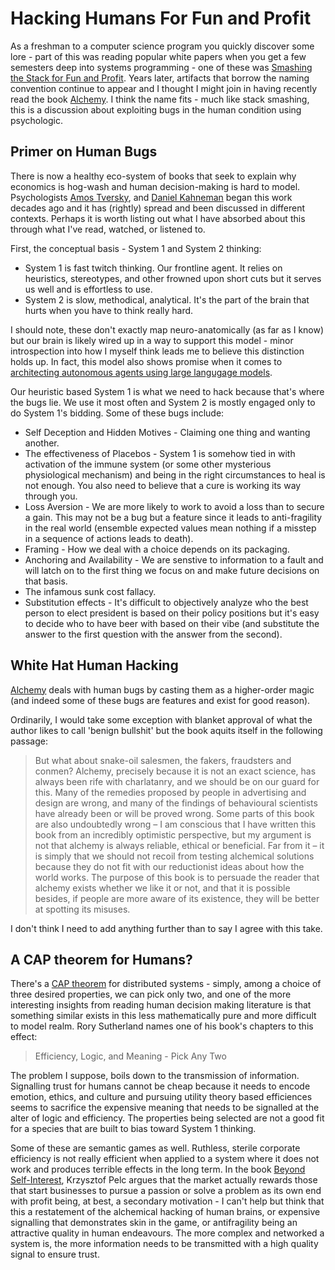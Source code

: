 # Hacking Humans For Fun and Profit

As a freshman to a computer science program you quickly discover some lore - part of this was reading popular white papers when you get a few semesters deep into systems programming - one of these was [Smashing the Stack for Fun and Profit](https://inst.eecs.berkeley.edu//~cs161/fa08/papers/stack_smashing.pdf). Years later, artifacts that borrow the naming convention continue to appear and I thought I might join in having recently read the book [Alchemy](https://www.goodreads.com/book/show/26210508-alchemy). I think the name fits - much like stack smashing, this is a discussion about exploiting bugs in the human condition using psychologic.

## Primer on Human Bugs

There is now a healthy eco-system of books that seek to explain why economics is hog-wash and human decision-making is hard to model. Psychologists [Amos Tversky](https://en.wikipedia.org/wiki/Amos_Tversky), and [Daniel Kahneman](https://en.wikipedia.org/wiki/Daniel_Kahneman) began this work decades ago and it has (rightly) spread and been discussed in different contexts. Perhaps it is worth listing out what I have absorbed about this through what I've read, watched, or listened to.

First, the conceptual basis - System 1 and System 2 thinking:
* System 1 is fast twitch thinking. Our frontline agent. It relies on heuristics, stereotypes, and other frowned upon short cuts but it serves us well and is effortless to use.
* System 2 is slow, methodical, analytical. It's the part of the brain that hurts when you have to think really hard.

I should note, these don't exactly map neuro-anatomically (as far as I know) but our brain is likely wired up in a way to support this model - minor introspection into how I myself think leads me to believe this distinction holds up. In fact, this model also shows promise when it comes to [architecting autonomous agents using large langugage models](https://arxiv.org/pdf/2410.08328).

Our heuristic based System 1 is what we need to hack because that's where the bugs lie. We use it most often and System 2 is mostly engaged only to do System 1's bidding. Some of these bugs include:

* Self Deception and Hidden Motives - Claiming one thing and wanting another.
* The effectiveness of Placebos - System 1 is somehow tied in with activation of the immune system (or some other mysterious physiological mechanism) and being in the right circumstances to heal is not enough. You also need to believe that a cure is working its way through you.
* Loss Aversion - We are more likely to work to avoid a loss than to secure a gain. This may not be a bug but a feature since it leads to anti-fragility in the real world (ensemble expected values mean nothing if a misstep in a sequence of actions leads to death).
* Framing - How we deal with a choice depends on its packaging.
* Anchoring and Availability - We are senstive to information to a fault and will latch on to the first thing we focus on and make future decisions on that basis.
* The infamous sunk cost fallacy.
* Substitution effects - It's difficult to objectively analyze who the best person to elect president is based on their policy positions but it's easy to decide who to have beer with based on their vibe (and substitute the answer to the first question with the answer from the second).

## White Hat Human Hacking

[Alchemy](https://www.goodreads.com/book/show/26210508-alchemy) deals with human bugs by casting them as a higher-order magic (and indeed some of these bugs are features and exist for good reason).

Ordinarily, I would take some exception with blanket approval of what the author likes to call 'benign bullshit' but the book aquits itself in the following passage:

> But what about snake-oil salesmen, the fakers, fraudsters and conmen? Alchemy, precisely because it is not an exact science, has always been rife with charlatanry, and we should be on our guard for this. Many of the remedies proposed by people in advertising and design are wrong, and many of the findings of behavioural scientists have already been or will be proved wrong. Some parts of this book are also undoubtedly wrong – I am conscious that I have written this book from an incredibly optimistic perspective, but my argument is not that alchemy is always reliable, ethical or beneficial. Far from it – it is simply that we should not recoil from testing alchemical solutions because they do not fit with our reductionist ideas about how the world works. The purpose of this book is to persuade the reader that alchemy exists whether we like it or not, and that it is possible besides, if people are more aware of its existence, they will be better at spotting its misuses.

I don't think I need to add anything further than to say I agree with this take.

## A CAP theorem for Humans?

There's a [CAP theorem](https://en.wikipedia.org/wiki/CAP_theorem) for distributed systems - simply, among a choice of three desired properties, we can pick only two, and one of the more interesting insights from reading human decision making literature is that something similar exists in this less mathematically pure and more difficult to model realm. Rory Sutherland names one of his book's chapters to this effect:

> Efficiency, Logic, and Meaning - Pick Any Two

The problem I suppose, boils down to the transmission of information. Signalling trust for humans cannot be cheap because it needs to encode emotion, ethics, and culture and pursuing utility theory based efficiences seems to sacrifice the expensive meaning that needs to be signalled at the alter of logic and efficiency. The properties being selected are not a good fit for a species that are built to bias toward System 1 thinking.

Some of these are semantic games as well. Ruthless, sterile corporate efficiency is not really efficient when applied to a system where it does not work and produces terrible effects in the long term. In the book [Beyond Self-Interest](https://www.goodreads.com/book/show/58986900-beyond-self-interest), Krzysztof Pelc argues that the market actually rewards those that start businesses to pursue a passion or solve a problem as its own end with profit being, at best, a secondary motivation - I can't help but think that this a restatement of the alchemical hacking of human brains, or expensive signalling that demonstrates skin in the game, or antifragility being an attractive quality in human endeavours. The more complex and networked a system is, the more information needs to be transmitted with a high quality signal to ensure trust.



